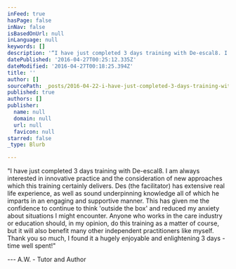 ```yaml
---
inFeed: true
hasPage: false
inNav: false
isBasedOnUrl: null
inLanguage: null
keywords: []
description: '“I have just completed 3 days training with De-escal8. I am always interested in innovative practice and the consideration of new approaches which this training certainly delivers. Des (the facilitator) has extensive real life experience, as well as sound underpinning knowledge all of which he imparts in an engaging and supportive manner. This has given me the confidence to continue to think ‘outside the box’ and reduced my anxiety about situations I might encounter. Anyone who works in the care industry or education should, in my opinion, do this training as a matter of course, but it will also benefit many other independent practitioners like myself. Thank you so much, I found it a hugely enjoyable and enlightening 3 days - time well spent!” '
datePublished: '2016-04-27T00:25:12.335Z'
dateModified: '2016-04-27T00:18:25.394Z'
title: ''
author: []
sourcePath: _posts/2016-04-22-i-have-just-completed-3-days-training-with-de-escal8-i-am.md
published: true
authors: []
publisher:
  name: null
  domain: null
  url: null
  favicon: null
starred: false
_type: Blurb

---
```

"I have just completed 3 days training with De-escal8\. I am always interested in innovative practice and the consideration of new approaches which this training certainly delivers. Des (the facilitator) has extensive real life experience, as well as sound underpinning knowledge all of which he imparts in an engaging and supportive manner. This has given me the confidence to continue to think 'outside the box' and reduced my anxiety about situations I might encounter. Anyone who works in the care industry or education should, in my opinion, do this training as a matter of course, but it will also benefit many other independent practitioners like myself. Thank you so much, I found it a hugely enjoyable and enlightening 3 days - time well spent!" 

--- A.W. - Tutor and Author